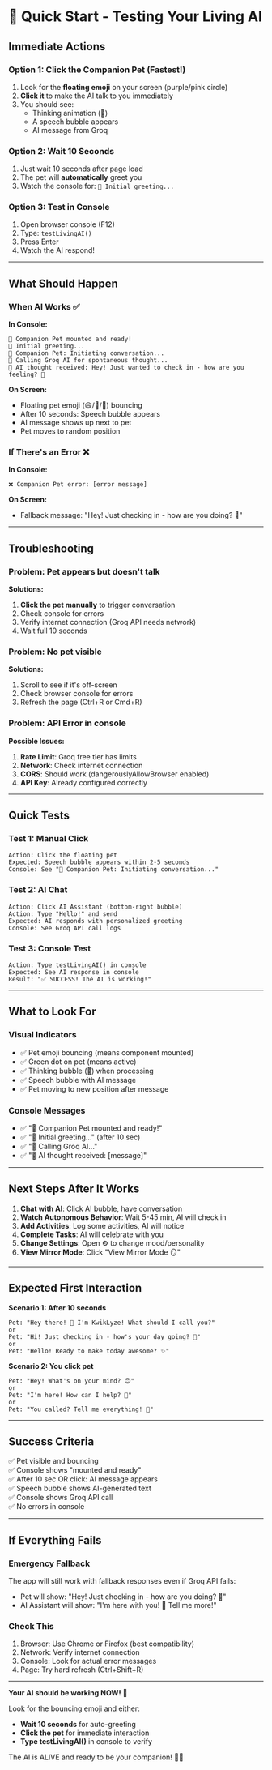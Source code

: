 # 🚀 Quick Start - Testing Your Living AI

## Immediate Actions

### Option 1: Click the Companion Pet (Fastest!)

1. Look for the **floating emoji** on your screen (purple/pink circle)
2. **Click it** to make the AI talk to you immediately
3. You should see:
   - Thinking animation (💭)
   - A speech bubble appears
   - AI message from Groq

### Option 2: Wait 10 Seconds

1. Just wait 10 seconds after page load
2. The pet will **automatically** greet you
3. Watch the console for: `👋 Initial greeting...`

### Option 3: Test in Console

1. Open browser console (F12)
2. Type: `testLivingAI()`
3. Press Enter
4. Watch the AI respond!

---

## What Should Happen

### When AI Works ✅

**In Console:**

```
🐾 Companion Pet mounted and ready!
👋 Initial greeting...
🐾 Companion Pet: Initiating conversation...
🤖 Calling Groq AI for spontaneous thought...
💬 AI thought received: Hey! Just wanted to check in - how are you feeling? 💙
```

**On Screen:**

- Floating pet emoji (😄/🥰/🤩) bouncing
- After 10 seconds: Speech bubble appears
- AI message shows up next to pet
- Pet moves to random position

### If There's an Error ❌

**In Console:**

```
❌ Companion Pet error: [error message]
```

**On Screen:**

- Fallback message: "Hey! Just checking in - how are you doing? 💙"

---

## Troubleshooting

### Problem: Pet appears but doesn't talk

**Solutions:**

1. **Click the pet manually** to trigger conversation
2. Check console for errors
3. Verify internet connection (Groq API needs network)
4. Wait full 10 seconds

### Problem: No pet visible

**Solutions:**

1. Scroll to see if it's off-screen
2. Check browser console for errors
3. Refresh the page (Ctrl+R or Cmd+R)

### Problem: API Error in console

**Possible Issues:**

1. **Rate Limit**: Groq free tier has limits
2. **Network**: Check internet connection
3. **CORS**: Should work (dangerouslyAllowBrowser enabled)
4. **API Key**: Already configured correctly

---

## Quick Tests

### Test 1: Manual Click

```
Action: Click the floating pet
Expected: Speech bubble appears within 2-5 seconds
Console: See "🐾 Companion Pet: Initiating conversation..."
```

### Test 2: AI Chat

```
Action: Click AI Assistant (bottom-right bubble)
Action: Type "Hello!" and send
Expected: AI responds with personalized greeting
Console: See Groq API call logs
```

### Test 3: Console Test

```
Action: Type testLivingAI() in console
Expected: See AI response in console
Result: "✅ SUCCESS! The AI is working!"
```

---

## What to Look For

### Visual Indicators

- ✅ Pet emoji bouncing (means component mounted)
- ✅ Green dot on pet (means active)
- ✅ Thinking bubble (💭) when processing
- ✅ Speech bubble with AI message
- ✅ Pet moving to new position after message

### Console Messages

- ✅ "🐾 Companion Pet mounted and ready!"
- ✅ "👋 Initial greeting..." (after 10 sec)
- ✅ "🤖 Calling Groq AI..."
- ✅ "💬 AI thought received: [message]"

---

## Next Steps After It Works

1. **Chat with AI**: Click AI bubble, have conversation
2. **Watch Autonomous Behavior**: Wait 5-45 min, AI will check in
3. **Add Activities**: Log some activities, AI will notice
4. **Complete Tasks**: AI will celebrate with you
5. **Change Settings**: Open ⚙️ to change mood/personality
6. **View Mirror Mode**: Click "View Mirror Mode 🪞"

---

## Expected First Interaction

**Scenario 1: After 10 seconds**

```
Pet: "Hey there! 👋 I'm KwikLyze! What should I call you?"
or
Pet: "Hi! Just checking in - how's your day going? 💙"
or
Pet: "Hello! Ready to make today awesome? ✨"
```

**Scenario 2: You click pet**

```
Pet: "Hey! What's on your mind? 😊"
or
Pet: "I'm here! How can I help? 💫"
or
Pet: "You called? Tell me everything! 🥰"
```

---

## Success Criteria

✅ Pet visible and bouncing  
✅ Console shows "mounted and ready"  
✅ After 10 sec OR click: AI message appears  
✅ Speech bubble shows AI-generated text  
✅ Console shows Groq API call  
✅ No errors in console

---

## If Everything Fails

### Emergency Fallback

The app will still work with fallback responses even if Groq API fails:

- Pet will show: "Hey! Just checking in - how are you doing? 💙"
- AI Assistant will show: "I'm here with you! 💫 Tell me more!"

### Check This

1. Browser: Use Chrome or Firefox (best compatibility)
2. Network: Verify internet connection
3. Console: Look for actual error messages
4. Page: Try hard refresh (Ctrl+Shift+R)

---

**Your AI should be working NOW! 🎉**

Look for the bouncing emoji and either:

- **Wait 10 seconds** for auto-greeting
- **Click the pet** for immediate interaction
- **Type testLivingAI()** in console to verify

The AI is ALIVE and ready to be your companion! 🤖💙
